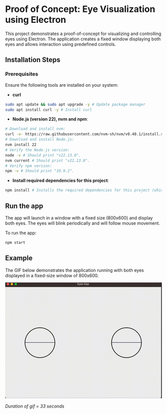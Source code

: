 # Proof of Concept: Eye Visualization using Electron

This project demonstrates a proof-of-concept for visualizing and controlling eyes using Electron. The application creates a fixed window displaying both eyes and allows interaction using predefined controls.

## Installation Steps

### Prerequisites

Ensure the following tools are installed on your system:

- **curl**
```bash
sudo apt update && sudo apt upgrade -y # Update package manager
sudo apt install curl -y # Install curl
```

- **Node.js (version 22), nvm and npm**:
```bash
# Download and install nvm:
curl -o- https://raw.githubusercontent.com/nvm-sh/nvm/v0.40.1/install.sh | bash
# Download and install Node.js:
nvm install 22
# Verify the Node.js version:
node -v # Should print "v22.13.0".
nvm current # Should print "v22.13.0".
# Verify npm version:
npm -v # Should print "10.9.2".
```

- **Install required dependencies for this project**:
```bash
npm install # Installs the required dependencies for this project (which is in this case only electron js)
```


## Run the app
The app will launch in a window with a fixed size (800x600) and display both eyes. The eyes will blink periodically and will follow mouse movement. 

To run the app:
```bash
npm start
```

## Example

The GIF below demonstrates the application running with both eyes displayed in a fixed-size window of 800x600.

![eye-electron-old](./eye_electron_old.gif)

*Duration of gif = 33 seconds*